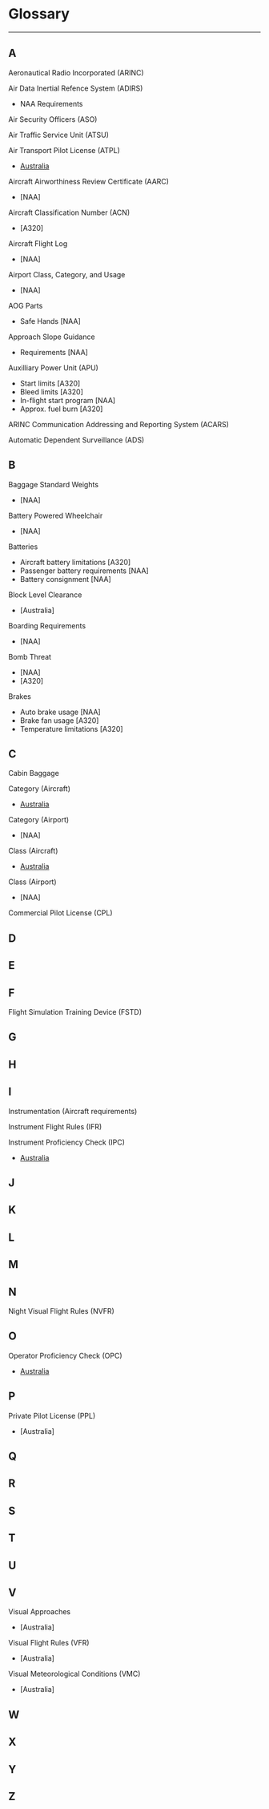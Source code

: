 <!-- glossary.md -->

# Glossary

---

## A

Aeronautical Radio Incorporated (ARINC)

Air Data Inertial Refence System (ADIRS)

- NAA Requirements

Air Security Officers (ASO)

Air Traffic Service Unit (ATSU)

Air Transport Pilot License (ATPL)

- [Australia](/aus-regs#flight-crew-licensing)

Aircraft Airworthiness Review Certificate (AARC)

- [NAA]

Aircraft Classification Number (ACN)

- [A320]

Aircraft Flight Log

- [NAA]

Airport Class, Category, and Usage

- [NAA]

AOG Parts

- Safe Hands [NAA]

Approach Slope Guidance

- Requirements [NAA]

Auxilliary Power Unit (APU)

- Start limits [A320]
- Bleed limits [A320]
- In-flight start program [NAA]
- Approx. fuel burn [A320]

ARINC Communication Addressing and Reporting System (ACARS)

Automatic Dependent Surveillance (ADS)

## B

Baggage Standard Weights

- [NAA]

Battery Powered Wheelchair

- [NAA]

Batteries

- Aircraft battery limitations [A320]
- Passenger battery requirements [NAA]
- Battery consignment [NAA]

Block Level Clearance

- [Australia]

Boarding Requirements

- [NAA]

Bomb Threat

- [NAA]
- [A320]

Brakes

- Auto brake usage [NAA]
- Brake fan usage [A320]
- Temperature limitations [A320]

## C

Cabin Baggage

Category (Aircraft)

- [Australia](/aus-regs#category)

Category (Airport)

- [NAA]

Class (Aircraft)

- [Australia](/aus-regs#class)

Class (Airport)

- [NAA]

Commercial Pilot License (CPL)

## D

## E

## F

Flight Simulation Training Device (FSTD)

## G

## H

## I

Instrumentation (Aircraft requirements)

Instrument Flight Rules (IFR)

Instrument Proficiency Check (IPC)

- [Australia](/aus-regs#instrument-proficiency-check-casr-61010)

## J

## K

## L

## M

## N

Night Visual Flight Rules (NVFR)

## O

Operator Proficiency Check (OPC)

- [Australia](/aus-regs#operator-proficiency-check-casr-61010)

## P

Private Pilot License (PPL)

- [Australia]

## Q

## R

## S

## T

## U

## V

Visual Approaches

- [Australia]

Visual Flight Rules (VFR)

- [Australia]

Visual Meteorological Conditions (VMC)

- [Australia]

## W

## X

## Y

## Z
